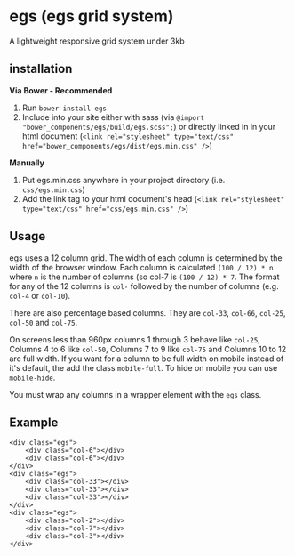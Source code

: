 egs (egs grid system)
=====================
A lightweight responsive grid system under 3kb

## installation

**Via Bower - Recommended**

1.  Run `bower install egs`
2.  Include into your site either with sass (via `@import "bower_components/egs/build/egs.scss";`) or directly linked in in your html document (`<link rel="stylesheet" type="text/css" href="bower_components/egs/dist/egs.min.css" />`)

**Manually**

1.  Put egs.min.css anywhere in your project directory (i.e. `css/egs.min.css`)
2.  Add the link tag to your html document's head (`<link rel="stylesheet" type="text/css" href="css/egs.min.css" />`)

## Usage
egs uses a 12 column grid. The width of each column is determined by the width of the browser window. Each column is calculated `(100 / 12) * n` where `n` is the number of columns (so col-7 is `(100 / 12) * 7`. The format for any of the 12 columns is `col-` followed by the number of columns (e.g. `col-4` or `col-10`).

There are also percentage based columns. They are `col-33`, `col-66`, `col-25`, `col-50` and `col-75`.

On screens less than 960px columns 1 through 3 behave like `col-25`, Columns 4 to 6 like `col-50`, Columns 7 to 9 like `col-75` and Columns 10 to 12 are full width. If you want for a column to be full width on mobile instead of it's default, the add the class `mobile-full`. To hide on mobile you can use `mobile-hide`.

You must wrap any columns in a wrapper element with the `egs` class.

## Example

    <div class="egs">
        <div class="col-6"></div>
        <div class="col-6"></div>
    </div>
    <div class="egs">
    	<div class="col-33"></div>
    	<div class="col-33"></div>
    	<div class="col-33"></div>
    </div>
    <div class="egs">
        <div class="col-2"></div>
        <div class="col-7"></div>
        <div class="col-3"></div>
    </div>
